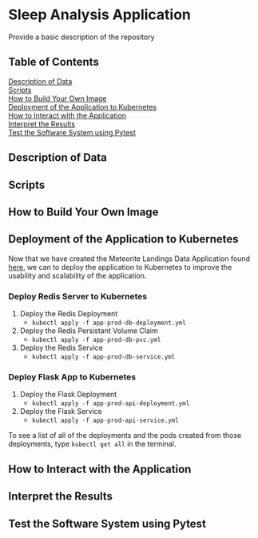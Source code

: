 # Sleep Analysis Application

Provide a basic description of the repository

## Table of Contents


[Description of Data](#description-of-data) <br >
[Scripts](#scripts) <br >
[How to Build Your Own Image](#how-to-build-your-own-image) <br >
[Deployment of the Application to Kubernetes](#deployment-of-the-application-to-kubernetes) <br >
[How to Interact with the Application](#how-to-interact-with-the-application) <br >
[Interpret the Results](#interpret-the-results) <br >
[Test the Software System using Pytest](#test-the-software-system-using-pytest) <br >

## Description of Data


## Scripts


## How to Build Your Own Image


## Deployment of the Application to Kubernetes

Now that we have created the Meteorite Landings Data Application found [here](https://github.com/ianwood314/homeworks/tree/main/homework05),
we can to deploy the application to Kubernetes to improve the usability and scalability of the application.

### Deploy Redis Server to Kubernetes
1. Deploy the Redis Deployment
    - `kubectl apply -f app-prod-db-deployment.yml`
2. Deploy the Redis Persistant Volume Claim
    - `kubectl apply -f app-prod-db-pvc.yml`
3. Deploy the Redis Service
    - `kubectl apply -f app-prod-db-service.yml`

### Deploy Flask App to Kubernetes
1. Deploy the Flask Deployment
    - `kubectl apply -f app-prod-api-deployment.yml`
2. Deploy the Flask Service
    - `kubectl apply -f app-prod-api-service.yml`

To see a list of all of the deployments and the pods created from those deployments, type 
`kubectl get all` in the terminal.

## How to Interact with the Application


## Interpret the Results


## Test the Software System using Pytest


